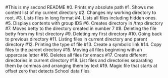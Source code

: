 #This is my second README
#0. Prints my absolute path
#1. Shows me content list of my current directory
#2. Changes my working directory to root.
#3. Lists files in long format
#4. Lists all files including hidden ones.
#5. Displays contents with group IDS
#6. Creates directory in /tmp directory
#7. Moves betty to the directory created in number 7
#8. Deleting the file betty from my first directory
#9. Deleting my first directory
#10. Going back to previous directory
#11. Listing files in current directory and parent directory
#12. Printing the type of file
#13. Create a symbolic link
#14. Copy files to the parent directory
#15. Moving all files beginning with an uppercase letter
#16. Deletes all files for emacs
#17. Create different directories in current directory
#18. List files and directories separating them by commas and arranging them by text
#19. Magic file that starts at offset zero that detects School data files